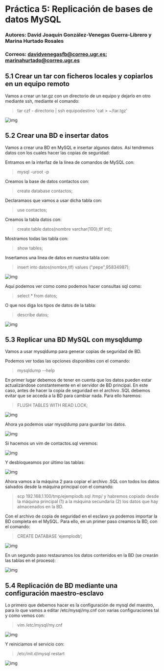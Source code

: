 # Práctica 5: Replicación de bases de datos MySQL
### Autores: David Joaquín González-Venegas Guerra-Librero y Marina Hurtado Rosales
### Correos: davidvenegasfb@correo.ugr.es; marinahurtado@correo.ugr.es

## 5.1 Crear un tar con ficheros locales y copiarlos en un equipo remoto

Vamos a crear un tar.gz con un directorio de un equipo y dejarlo en otro mediante ssh, mediante el comando:
>tar czf - directorio | ssh equipodestino 'cat > ~/tar.tgz'

![img](https://github.com/davidvenegasfb/SWAP/blob/master/practica5/0.0.png)

## 5.2 Crear una BD e insertar datos

Vamos a crear una BD en MySQL e insertar algunos datos. Así tendremos datos con los cuales hacer las copias de seguridad:

Entramos en la interfaz de la línea de comandos de MySQL con:
>mysql -uroot -p

Creamos la base de datos contactos con:
>create database contactos;

Declaramaos que vamos a usar dicha tabla con:
>use contactos;

Creamos la tabla datos con:
>create table datos(nombre varchar(100),tlf int);

Mostramos todas las tabla con:
>show tables;

Insertamos una linea de datos en nuestra tabla con:
>insert into datos(nombre,tlf) values ("pepe",95834987);

![img](https://github.com/davidvenegasfb/SWAP/blob/master/practica5/0.png)

Aquí podemos ver como como podemos hacer consultas sql como:
>select * from datos;

O que nos diga los tipos de datos de la tabla:
>describe datos;

![img](https://github.com/davidvenegasfb/SWAP/blob/master/practica5/1.png)


## 5.3 Replicar una BD MySQL con mysqldump

Vamos a usar mysqldump para generar copias de seguridad de BD.

Podemos ver todas las opciones disponibles con el comando:
>mysqldump --help

En primer lugar debemos de tener en cuenta que los datos pueden estar actualizándose constantemente en el servidor de BD principal. En este caso, antes de hacer la copia de seguridad en el archivo .SQL debemos evitar que se acceda a la BD para cambiar nada. Para ello haremos:

>FLUSH TABLES WITH READ LOCK;

![img](https://github.com/davidvenegasfb/SWAP/blob/master/practica5/2.png)

Ahora ya podemos usar mysqldump para guardar los datos.

![img](https://github.com/davidvenegasfb/SWAP/blob/master/practica5/3.png)

Si hacemos un vim de contactos.sql veremos:

![img](https://github.com/davidvenegasfb/SWAP/blob/master/practica5/4.png)

Y desbloqueamos por último las tablas:

![img](https://github.com/davidvenegasfb/SWAP/blob/master/practica5/5.png)

Ahora vamos a la máquina 2 para copiar el archivo .SQL con todos los datos salvados desde la máquina principal con el comando:
>scp 192.168.1.100/tmp/ejemplodb.sql /tmp/
y habremos copiado desde la máquina principal (1) a la máquina secundaria (2) los
datos que hay almacenados en la BD.

Con el archivo de copia de seguridad en el esclavo ya podemos importar la BD completa en el MySQL. Para ello, en un primer paso creamos la BD, con el comando:
>CREATE DATABASE ‘ejemplodb’;

![img](https://github.com/davidvenegasfb/SWAP/blob/master/practica5/6.png)

En un segundo paso restauramos los datos contenidos en la BD (se crearán las
tablas en el proceso):

![img](https://github.com/davidvenegasfb/SWAP/blob/master/practica5/8.png)

## 5.4 Replicación de BD mediante una configuración maestro-esclavo

Lo primero que debemos hacer es la configuración de mysql del maestro, para lo que vamos a editar /etc/mysql/my.cnf con varias configuraciones tal y como vemos con:
>vim /etc/mysql/my.cnf

![img](https://github.com/davidvenegasfb/SWAP/blob/master/practica5/7.png)

Y reiniciamos el servicio con:
>/etc/init.d/mysql restart

![img](https://github.com/davidvenegasfb/SWAP/blob/master/practica5/8.png)
